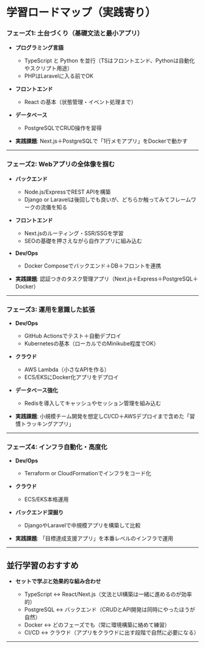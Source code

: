 # 学習ロードマップ（実践寄り）

### フェーズ1: 土台づくり（基礎文法と最小アプリ）

* **プログラミング言語**

  * TypeScript と Python を並行（TSはフロントエンド、Pythonは自動化やスクリプト用途）
  * PHPはLaravelに入る前でOK
* **フロントエンド**

  * React の基本（状態管理・イベント処理まで）
* **データベース**

  * PostgreSQLでCRUD操作を習得
* **実践課題**: Next.js＋PostgreSQLで「1行メモアプリ」をDockerで動かす

---

### フェーズ2: Webアプリの全体像を掴む

* **バックエンド**

  * Node.js/ExpressでREST APIを構築
  * Django or Laravelは後回しでも良いが、どちらか触ってみてフレームワークの流儀を知る
* **フロントエンド**

  * Next.jsのルーティング・SSR/SSGを学習
  * SEOの基礎を押さえながら自作アプリに組み込む
* **Dev/Ops**

  * Docker Composeでバックエンド＋DB＋フロントを連携
* **実践課題**: 認証つきのタスク管理アプリ（Next.js＋Express＋PostgreSQL＋Docker）

---

### フェーズ3: 運用を意識した拡張

* **Dev/Ops**

  * GitHub Actionsでテスト＋自動デプロイ
  * Kubernetesの基本（ローカルでのMinikube程度でOK）
* **クラウド**

  * AWS Lambda（小さなAPIを作る）
  * ECS/EKSにDocker化アプリをデプロイ
* **データベース強化**

  * Redisを導入してキャッシュやセッション管理を組み込む
* **実践課題**: 小規模チーム開発を想定しCI/CD＋AWSデプロイまで含めた「習慣トラッキングアプリ」

---

### フェーズ4: インフラ自動化・高度化

* **Dev/Ops**

  * Terraform or CloudFormationでインフラをコード化
* **クラウド**

  * ECS/EKS本格運用
* **バックエンド深掘り**

  * DjangoやLaravelで中規模アプリを構築して比較
* **実践課題**: 「目標達成支援アプリ」を本番レベルのインフラで運用

---

## 並行学習のおすすめ

* **セットで学ぶと効果的な組み合わせ**

  * TypeScript ↔ React/Next.js（文法とUI構築は一緒に進めるのが効率的）
  * PostgreSQL ↔ バックエンド（CRUDとAPI開発は同時にやったほうが自然）
  * Docker ↔ どのフェーズでも（常に環境構築に絡めて練習）
  * CI/CD ↔ クラウド（アプリをクラウドに出す段階で自然に必要になる）

---
